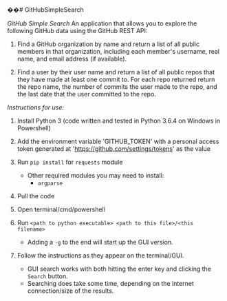 ��#   G i t H u b S i m p l e S e a r c h  

*GitHub Simple Search*
An application that allows you to explore the following GitHub data using the
GitHub REST API:

1. Find a GitHub organization by name and return a list of all public members
in that organization, including each member's username, real name, and email
address (if available).

2. Find a user by their user name and return a list of all public repos
that they have made at least one commit to. For each repo returned return the
repo name, the number of commits the user made to the repo, and the last date
that the user committed to the repo.

*Instructions for use:*
1. Install Python 3 (code written and tested in Python 3.6.4 on Windows in Powershell)

2. Add the environment variable 'GITHUB_TOKEN' with a personal access token
generated at 'https://github.com/settings/tokens' as the value

3. Run `pip install` for  `requests` module
   - Other required modules you may need to install:
       - `argparse`

4. Pull the code

5. Open terminal/cmd/powershell

6. Run `<path to python executable> <path to this file>/<this filename>`
    - Adding a `-g` to the end will start up the GUI version.

7. Follow the instructions as they appear on the terminal/GUI.
    - GUI search works with both hitting the enter key and clicking the `Search` button.
    - Searching does take some time, depending on the internet connection/size
      of the results.
